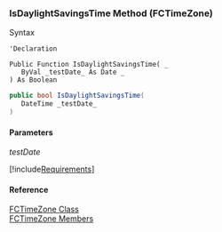 ﻿### IsDaylightSavingsTime Method (FCTimeZone)

Syntax

```vbnet
'Declaration

Public Function IsDaylightSavingsTime( _
   ByVal _testDate_ As Date _
) As Boolean
```

```csharp
public bool IsDaylightSavingsTime( 
   DateTime _testDate_
)
```

#### Parameters

_testDate_

[!include[Requirements](../partials/requirements.md)]

#### Reference

[FCTimeZone Class](fcSDK~FChoice.Foundation.Clarify.DataObjects.FCTimeZone.md)  
[FCTimeZone Members](fcSDK~FChoice.Foundation.Clarify.DataObjects.FCTimeZone_members.md)